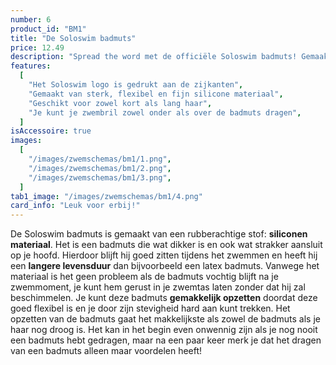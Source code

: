 ```yaml
---
number: 6
product_id: "BM1"
title: "De Soloswim badmuts"
price: 12.49
description: "Spread the word met de officiële Soloswim badmuts! Gemaakt van sterk, flexibel en fijn siliconen materiaal wat zorgt voor een comfortabele pasvorm. Het dragen van een badmuts tijdens het zwemmen beschermt je haar en zorgt voor een verminderde weerstand waardoor je nog sneller zult zwemmen."
features:
  [
    "Het Soloswim logo is gedrukt aan de zijkanten",
    "Gemaakt van sterk, flexibel en fijn silicone materiaal",
    "Geschikt voor zowel kort als lang haar",
    "Je kunt je zwembril zowel onder als over de badmuts dragen",
  ]
isAccessoire: true
images:
  [
    "/images/zwemschemas/bm1/1.png",
    "/images/zwemschemas/bm1/2.png",
    "/images/zwemschemas/bm1/3.png",
  ]
tab1_image: "/images/zwemschemas/bm1/4.png"
card_info: "Leuk voor erbij!"
---
```


De Soloswim badmuts is gemaakt van een rubberachtige stof: **siliconen materiaal**. Het is een badmuts die wat dikker is en ook wat strakker aansluit op je hoofd. Hierdoor blijft hij goed zitten tijdens het zwemmen en heeft hij een **langere levensduur** dan bijvoorbeeld een latex badmuts. Vanwege het materiaal is het geen probleem als de badmuts vochtig blijft na je zwemmoment, je kunt hem gerust in je zwemtas laten zonder dat hij zal beschimmelen. Je kunt deze badmuts **gemakkelijk opzetten** doordat deze goed flexibel is en je door zijn stevigheid hard aan kunt trekken. Het opzetten van de badmuts gaat het makkelijkste als zowel de badmuts als je haar nog droog is. Het kan in het begin even onwennig zijn als je nog nooit een badmuts hebt gedragen, maar na een paar keer merk je dat het dragen van een badmuts alleen maar voordelen heeft!
